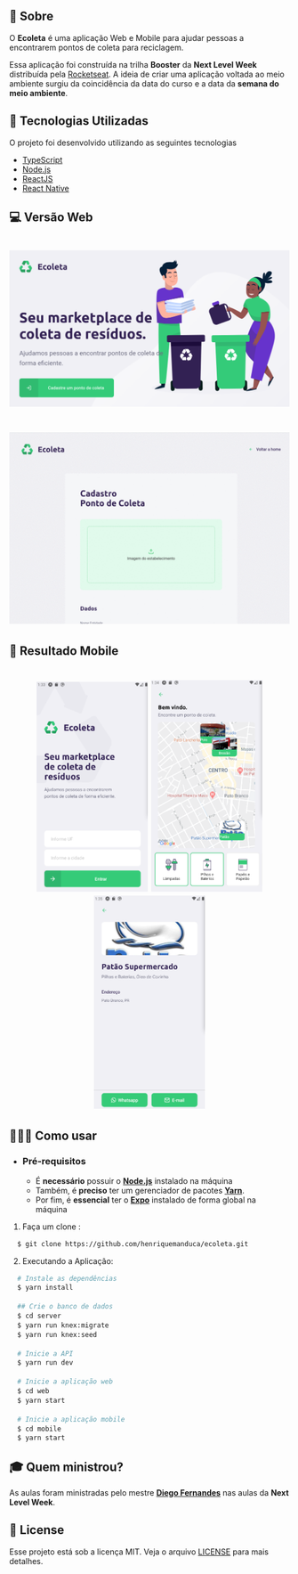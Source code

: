 ## :bookmark: Sobre

O <strong>Ecoleta</strong> é uma aplicação Web e Mobile para ajudar pessoas a encontrarem pontos de coleta para reciclagem.

Essa aplicação foi construída na trilha <strong>Booster</strong> da <strong>Next Level Week</strong> distribuída pela [Rocketseat](https://rocketseat.com.br/). A ideia de criar uma aplicação voltada ao meio ambiente surgiu da coincidência da data do curso e a data da <strong>semana do meio ambiente</strong>.

## :rocket: Tecnologias Utilizadas

O projeto foi desenvolvido utilizando as seguintes tecnologias

- [TypeScript](https://www.typescriptlang.org/)
- [Node.js](https://nodejs.org/en/)
- [ReactJS](https://reactjs.org/)
- [React Native](https://reactnative.dev/)

## :computer: Versão Web

<h1 align="center">
    <img alt="Web" src=".github/main.png" width="900px">
</h1>

<h1 align="center">
    <img alt="Web" src=".github/web.gif" width="900px">
</h1>


## :iphone: Resultado Mobile

<h1 align="center">
    <img alt="Mobile Home" src=".github/m1.png" width="200px">
    <img alt="Mobile Points" src=".github/m2.png" width="200px">
    <img alt="Mobile Detail" src=".github/m3.png" width="200px">
</h1>


## 👨🏻‍💻 Como usar

- ### **Pré-requisitos**

  - É **necessário** possuir o **[Node.js](https://nodejs.org/en/)** instalado na máquina
  - Também, é **preciso** ter um gerenciador de pacotes **[Yarn](https://yarnpkg.com/)**.
  - Por fim, é **essencial** ter o **[Expo](https://expo.io/)** instalado de forma global na máquina

1. Faça um clone :

```sh
  $ git clone https://github.com/henriquemanduca/ecoleta.git
```

2. Executando a Aplicação:

```sh
  # Instale as dependências
  $ yarn install

  ## Crie o banco de dados
  $ cd server
  $ yarn run knex:migrate
  $ yarn run knex:seed

  # Inicie a API
  $ yarn run dev

  # Inicie a aplicação web
  $ cd web
  $ yarn start

  # Inicie a aplicação mobile
  $ cd mobile
  $ yarn start
```

## :mortar_board: Quem ministrou?

As aulas foram ministradas pelo mestre **[Diego Fernandes](https://github.com/diego3g)** nas aulas da **Next Level Week**.

## :memo: License

Esse projeto está sob a licença MIT. Veja o arquivo [LICENSE](LICENSE.md) para mais detalhes.


